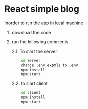 # React simple blog 



Inorder to run the app in local machine

 1. download the code
 2. run the following comments

    2.1. To start the  server

    ```bash
        cd server
        change .env.expmle to .env
        npm install
        npm start
    

    ```

    2.2. to start client

    ``` bash
        cd client
        npm install
        npm start
    ```


